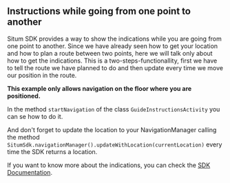 ## <a name="guideinstructions"></a> Instructions while going from one point to another
Situm SDK provides a way to show the indications while you are going from one point to another. Since we have already seen how to get your location and how to plan a route between two points, here we will talk only about how to get the indications. This is a two-steps-functionallity, first we have to tell the route we have planned to do and then update every time we move our position in the route.

**This example only allows navigation on the floor where you are positioned.**

In the method `startNavigation` of the class `GuideInstructionsActivity` you can se how to do it.

And don't forget to update the location to your NavigationManager calling the method `SitumSdk.navigationManager().updateWithLocation(currentLocation)` every time the SDK returns a location.

If you want to know more about the indications, you can check the [SDK Documentation](http://developers.situm.es/pages/android/api_documentation.html).

